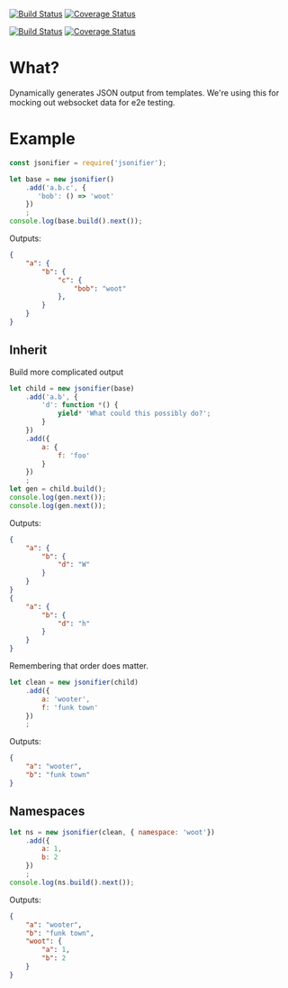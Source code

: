 [![Build Status](https://travis-ci.org/blakef/jsonifier.svg?branch=master)](https://travis-ci.org/blakef/jsonifier)
[![Coverage Status](https://coveralls.io/repos/github/blakef/jsonifier/badge.svg?branch=master)](https://coveralls.io/github/blakef/jsonifier?branch=master)

[![Build Status](https://travis-ci.org/blakef/jsonifier.svg?branch=develop)](https://travis-ci.org/blakef/jsonifier)
[![Coverage Status](https://coveralls.io/repos/github/blakef/jsonifier/badge.svg?branch=develop)](https://coveralls.io/github/blakef/jsonifier?branch=develop)
# What?
Dynamically generates JSON output from templates.  We're using this for mocking out websocket data for e2e testing.

# Example

```javascript
const jsonifier = require('jsonifier');

let base = new jsonifier()
    .add('a.b.c', {
       'bob': () => 'woot'
    })
    ;
console.log(base.build().next());
```

Outputs:

```json
{
    "a": {
        "b": {
            "c": {
                "bob": "woot"
            },
        }
    }
}
```

## Inherit

Build more complicated output

```javascript
let child = new jsonifier(base)
    .add('a.b', {
        'd': function *() {
            yield* 'What could this possibly do?';
        }
    })
    .add({
        a: {
            f: 'foo'
        }
    })
    ;
let gen = child.build();
console.log(gen.next());
console.log(gen.next());
```

Outputs:

```json
{
    "a": {
        "b": {
            "d": "W"
        }
    }
}
{
    "a": {
        "b": {
            "d": "h"
        }
    }
}
```

Remembering that order does matter.

```javascript
let clean = new jsonifier(child)
    .add({
        a: 'wooter',
        f: 'funk town'
    })
    ;
```

Outputs:

```json
{
    "a": "wooter",
    "b": "funk town"
}
```

## Namespaces

```javascript
let ns = new jsonifier(clean, { namespace: 'woot'})
    .add({
        a: 1,
        b: 2
    })
    ;
console.log(ns.build().next());
```

Outputs:

```json
{
    "a": "wooter",
    "b": "funk town",
    "woot": {
        "a": 1,
        "b": 2
    }
}
```
